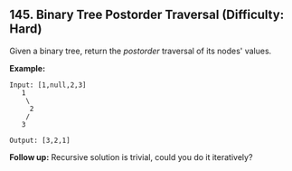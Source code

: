 ## 145. Binary Tree Postorder Traversal (Difficulty: Hard)

Given a binary tree, return the *postorder* traversal of its nodes' values.

**Example:**
```
Input: [1,null,2,3]
   1
    \
     2
    /
   3

Output: [3,2,1]
```

**Follow up:** Recursive solution is trivial, could you do it iteratively?
